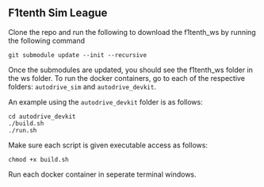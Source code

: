 ## F1tenth Sim League 

Clone the repo and run the following to download the f1tenth_ws by running the following command

```
git submodule update --init --recursive
```

Once the submodules are updated, you should see the f1tenth_ws folder in the ws folder. To run the docker containers, go to each of the respective folders: `autodrive_sim` and `autodrive_devkit`. 

An example using the `autodrive_devkit` folder is as follows:
```
cd autodrive_devkit
./build.sh
./run.sh
```

Make sure each script is given executable access as follows:
```
chmod +x build.sh
```

Run each docker container in seperate terminal windows.